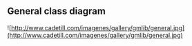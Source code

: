## General class diagram ##

![http://www.cadetill.com/imagenes/gallery/gmlib/general.jpg](http://www.cadetill.com/imagenes/gallery/gmlib/general.jpg)
